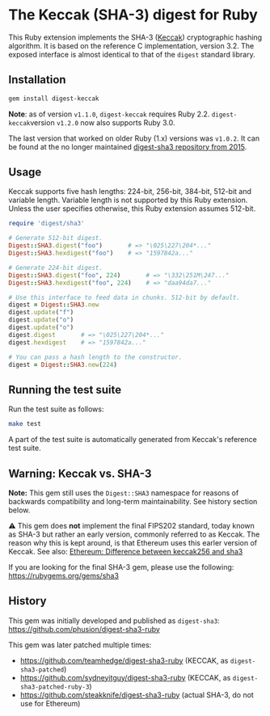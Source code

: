 # The Keccak (SHA-3) digest for Ruby

This Ruby extension implements the SHA-3 ([Keccak](http://keccak.noekeon.org/)) cryptographic hashing algorithm. It is based on the reference C implementation, version 3.2. The exposed interface is almost identical to that of the `digest` standard library.

## Installation

```bash
gem install digest-keccak
```

**Note**: as of version `v1.1.0`, `digest-keccak` requires Ruby 2.2. `digest-keccak`version `v1.2.0` now also supports Ruby 3.0.

The last version that worked on older Ruby (1.x) versions was `v1.0.2`. It can be found at the no longer maintained [digest-sha3 repository from 2015](https://github.com/phusion/digest-sha3-ruby/releases/tag/release-1.0.2).

## Usage

Keccak supports five hash lengths: 224-bit, 256-bit, 384-bit, 512-bit and variable length. Variable length is not supported by this Ruby extension. Unless the user specifies otherwise, this Ruby extension assumes 512-bit.

```ruby
require 'digest/sha3'

# Generate 512-bit digest.
Digest::SHA3.digest("foo")       # => "\025\227\204*..."
Digest::SHA3.hexdigest("foo")    # => "1597842a..."

# Generate 224-bit digest.
Digest::SHA3.digest("foo", 224)       # => "\332\251M\247..."
Digest::SHA3.hexdigest("foo", 224)    # => "daa94da7..."

# Use this interface to feed data in chunks. 512-bit by default.
digest = Digest::SHA3.new
digest.update("f")
digest.update("o")
digest.update("o")
digest.digest       # => "\025\227\204*..."
digest.hexdigest    # => "1597842a..."

# You can pass a hash length to the constructor.
digest = Digest::SHA3.new(224)
```

## Running the test suite

Run the test suite as follows:

```bash
make test
```

A part of the test suite is automatically generated from Keccak's reference test suite.

## Warning: Keccak vs. SHA-3

**Note:** This gem still uses the `Digest::SHA3` namespace for reasons of backwards compatibility and long-term maintainability. See history section below.

:warning: This gem does **not** implement the final FIPS202 standard, today known as SHA-3 but rather an early version, commonly referred to as Keccak. The reason why this is kept around, is that Ethereum uses this earler version of Keccak. See also: [Ethereum: Difference between keccak256 and sha3](https://ethereum.stackexchange.com/questions/30369/difference-between-keccak256-and-sha3)

If you are looking for the final SHA-3 gem, please use the following: https://rubygems.org/gems/sha3


## History

This gem was initially developed and published as `digest-sha3`: https://github.com/phusion/digest-sha3-ruby

This gem was later patched multiple times:

* https://github.com/teamhedge/digest-sha3-ruby (KECCAK, as `digest-sha3-patched`)
* https://github.com/sydneyitguy/digest-sha3-ruby (KECCAK, as `digest-sha3-patched-ruby-3`)
* https://github.com/steakknife/digest-sha3-ruby (actual SHA-3, do not use for Ethereum)
